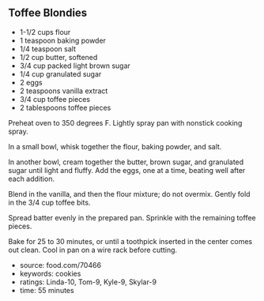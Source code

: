 Toffee Blondies
---------------

- 1-1/2 cups flour
- 1 teaspoon baking powder
- 1/4 teaspoon salt
- 1/2 cup butter, softened
- 3/4 cup packed light brown sugar
- 1/4 cup granulated sugar
- 2 eggs
- 2 teaspoons vanilla extract
- 3/4 cup toffee pieces
- 2 tablespoons toffee pieces

Preheat oven to 350 degrees F.  Lightly spray pan with nonstick
cooking spray.

In a small bowl, whisk together the flour, baking powder, and salt.

In another bowl, cream together the butter, brown sugar, and
granulated sugar until light and fluffy.  Add the eggs, one at a time,
beating well after each addition.

Blend in the vanilla, and then the flour mixture; do not overmix.
Gently fold in the 3/4 cup toffee bits.

Spread batter evenly in the prepared pan.  Sprinkle with the remaining
toffee pieces.

Bake for 25 to 30 minutes, or until a toothpick inserted in the center
comes out clean.  Cool in pan on a wire rack before cutting.

- source: food.com/70466
- keywords: cookies
- ratings: Linda-10, Tom-9, Kyle-9, Skylar-9
- time: 55 minutes

